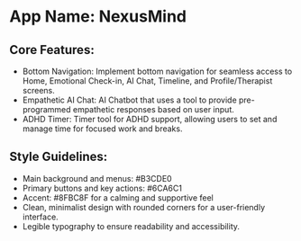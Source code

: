 # **App Name**: NexusMind

## Core Features:

- Bottom Navigation: Implement bottom navigation for seamless access to Home, Emotional Check-in, AI Chat, Timeline, and Profile/Therapist screens.
- Empathetic AI Chat: AI Chatbot that uses a tool to provide pre-programmed empathetic responses based on user input.
- ADHD Timer: Timer tool for ADHD support, allowing users to set and manage time for focused work and breaks.

## Style Guidelines:

- Main background and menus: #B3CDE0
- Primary buttons and key actions: #6CA6C1
- Accent: #8FBC8F for a calming and supportive feel
- Clean, minimalist design with rounded corners for a user-friendly interface.
- Legible typography to ensure readability and accessibility.